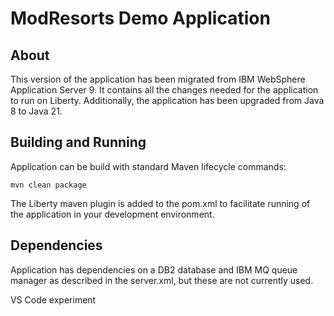 # ModResorts Demo Application

## About
This version of the application has been migrated from IBM WebSphere Application Server 9. It contains all the changes needed for the application to run on Liberty.
Additionally, the application has been upgraded from Java 8 to Java 21.

## Building and Running
Application can be build with standard Maven lifecycle commands:

```
mvn clean package
```

The Liberty maven plugin is added to the pom.xml to facilitate running of the application in your development environment.

## Dependencies
Application has dependencies on a DB2 database and IBM MQ queue manager as described in the server.xml, but these are not currently used.

VS Code experiment